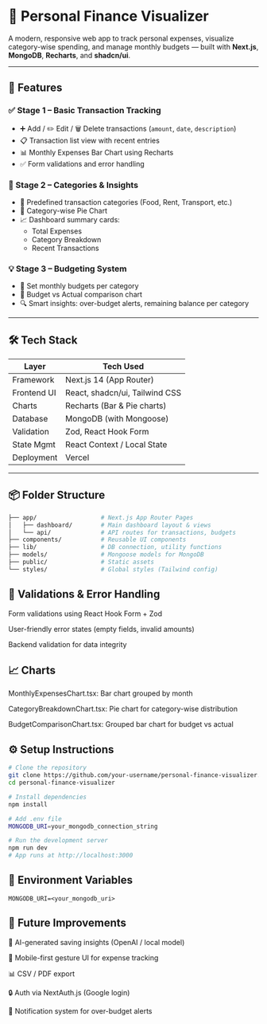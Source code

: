 # 💸 Personal Finance Visualizer

A modern, responsive web app to track personal expenses, visualize category-wise spending, and manage monthly budgets — built with **Next.js**, **MongoDB**, **Recharts**, and **shadcn/ui**.

---

## 🚀 Features

### ✅ Stage 1 – Basic Transaction Tracking
- ➕ Add / ✏️ Edit / 🗑️ Delete transactions (`amount`, `date`, `description`)
- 📋 Transaction list view with recent entries
- 📊 Monthly Expenses Bar Chart using Recharts
- ✅ Form validations and error handling

### 🎯 Stage 2 – Categories & Insights
- 📂 Predefined transaction categories (Food, Rent, Transport, etc.)
- 🥧 Category-wise Pie Chart
- 📈 Dashboard summary cards:
  - Total Expenses
  - Category Breakdown
  - Recent Transactions

### 💡 Stage 3 – Budgeting System
- 🎯 Set monthly budgets per category
- 🧮 Budget vs Actual comparison chart
- 🔍 Smart insights: over-budget alerts, remaining balance per category

---

## 🛠️ Tech Stack

| Layer        | Tech Used                      |
|--------------|--------------------------------|
| Framework    | Next.js 14 (App Router)        |
| Frontend UI  | React, shadcn/ui, Tailwind CSS |
| Charts       | Recharts (Bar & Pie charts)    |
| Database     | MongoDB (with Mongoose)        |
| Validation   | Zod, React Hook Form           |
| State Mgmt   | React Context / Local State    |
| Deployment   | Vercel                         |

---

## 📦 Folder Structure

```bash
├── app/                  # Next.js App Router Pages
│   ├── dashboard/        # Main dashboard layout & views
│   └── api/              # API routes for transactions, budgets
├── components/           # Reusable UI components
├── lib/                  # DB connection, utility functions
├── models/               # Mongoose models for MongoDB
├── public/               # Static assets
└── styles/               # Global styles (Tailwind config)
```

## 🧪 Validations & Error Handling
Form validations using React Hook Form + Zod

User-friendly error states (empty fields, invalid amounts)

Backend validation for data integrity

## 📈 Charts
MonthlyExpensesChart.tsx: Bar chart grouped by month

CategoryBreakdownChart.tsx: Pie chart for category-wise distribution

BudgetComparisonChart.tsx: Grouped bar chart for budget vs actual

## ⚙️ Setup Instructions
```bash
# Clone the repository
git clone https://github.com/your-username/personal-finance-visualizer.git
cd personal-finance-visualizer

# Install dependencies
npm install

# Add .env file
MONGODB_URI=your_mongodb_connection_string

# Run the development server
npm run dev
# App runs at http://localhost:3000
```

## 🔐 Environment Variables
```env
MONGODB_URI=<your_mongodb_uri>
```

## 📅 Future Improvements
🧠 AI-generated saving insights (OpenAI / local model)

📱 Mobile-first gesture UI for expense tracking

📊 CSV / PDF export

🔒 Auth via NextAuth.js (Google login)

🔔 Notification system for over-budget alerts


